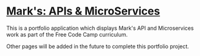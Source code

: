 # [Mark's: APIs & MicroServices](https://www.freecodecamp.org/learn/apis-and-microservices/apis-and-microservices-projects/timestamp-microservice)

This is a portfolio application which displays Mark's API and Microservices work as part of the Free Code Camp curriculum.

Other pages will be added in the future to complete this portfolio project.
